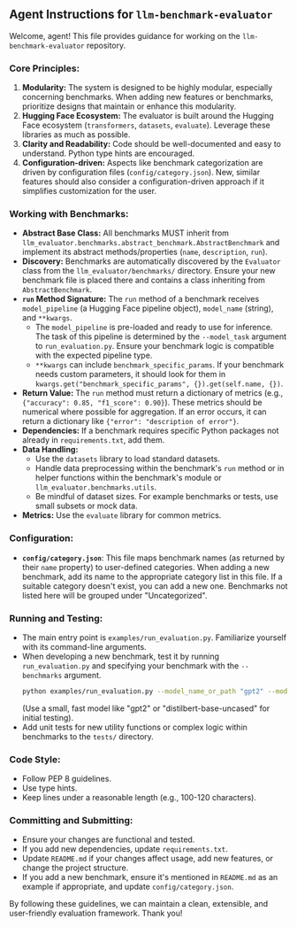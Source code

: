 ## Agent Instructions for `llm-benchmark-evaluator`

Welcome, agent! This file provides guidance for working on the `llm-benchmark-evaluator` repository.

### Core Principles:

1.  **Modularity:** The system is designed to be highly modular, especially concerning benchmarks. When adding new features or benchmarks, prioritize designs that maintain or enhance this modularity.
2.  **Hugging Face Ecosystem:** The evaluator is built around the Hugging Face ecosystem (`transformers`, `datasets`, `evaluate`). Leverage these libraries as much as possible.
3.  **Clarity and Readability:** Code should be well-documented and easy to understand. Python type hints are encouraged.
4.  **Configuration-driven:** Aspects like benchmark categorization are driven by configuration files (`config/category.json`). New, similar features should also consider a configuration-driven approach if it simplifies customization for the user.

### Working with Benchmarks:

*   **Abstract Base Class:** All benchmarks MUST inherit from `llm_evaluator.benchmarks.abstract_benchmark.AbstractBenchmark` and implement its abstract methods/properties (`name`, `description`, `run`).
*   **Discovery:** Benchmarks are automatically discovered by the `Evaluator` class from the `llm_evaluator/benchmarks/` directory. Ensure your new benchmark file is placed there and contains a class inheriting from `AbstractBenchmark`.
*   **`run` Method Signature:** The `run` method of a benchmark receives `model_pipeline` (a Hugging Face pipeline object), `model_name` (string), and `**kwargs`.
    *   The `model_pipeline` is pre-loaded and ready to use for inference. The task of this pipeline is determined by the `--model_task` argument to `run_evaluation.py`. Ensure your benchmark logic is compatible with the expected pipeline type.
    *   `**kwargs` can include `benchmark_specific_params`. If your benchmark needs custom parameters, it should look for them in `kwargs.get("benchmark_specific_params", {}).get(self.name, {})`.
*   **Return Value:** The `run` method must return a dictionary of metrics (e.g., `{"accuracy": 0.85, "f1_score": 0.90}`). These metrics should be numerical where possible for aggregation. If an error occurs, it can return a dictionary like `{"error": "description of error"}`.
*   **Dependencies:** If a benchmark requires specific Python packages not already in `requirements.txt`, add them.
*   **Data Handling:**
    *   Use the `datasets` library to load standard datasets.
    *   Handle data preprocessing within the benchmark's `run` method or in helper functions within the benchmark's module or `llm_evaluator.benchmarks.utils`.
    *   Be mindful of dataset sizes. For example benchmarks or tests, use small subsets or mock data.
*   **Metrics:** Use the `evaluate` library for common metrics.

### Configuration:

*   **`config/category.json`**: This file maps benchmark names (as returned by their `name` property) to user-defined categories. When adding a new benchmark, add its name to the appropriate category list in this file. If a suitable category doesn't exist, you can add a new one. Benchmarks not listed here will be grouped under "Uncategorized".

### Running and Testing:

*   The main entry point is `examples/run_evaluation.py`. Familiarize yourself with its command-line arguments.
*   When developing a new benchmark, test it by running `run_evaluation.py` and specifying your benchmark with the `--benchmarks` argument.
    ```bash
    python examples/run_evaluation.py --model_name_or_path "gpt2" --model_task "text-generation" --benchmarks "YourNewBenchmarkName"
    ```
    (Use a small, fast model like "gpt2" or "distilbert-base-uncased" for initial testing).
*   Add unit tests for new utility functions or complex logic within benchmarks to the `tests/` directory.

### Code Style:

*   Follow PEP 8 guidelines.
*   Use type hints.
*   Keep lines under a reasonable length (e.g., 100-120 characters).

### Committing and Submitting:

*   Ensure your changes are functional and tested.
*   If you add new dependencies, update `requirements.txt`.
*   Update `README.md` if your changes affect usage, add new features, or change the project structure.
*   If you add a new benchmark, ensure it's mentioned in `README.md` as an example if appropriate, and update `config/category.json`.

By following these guidelines, we can maintain a clean, extensible, and user-friendly evaluation framework. Thank you!
